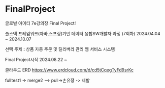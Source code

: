 # FinalProject

글로벌 아이티 7e강의장 Final Project!

풀스택 프레임워크(자바,스프링)기반 데이터 융합SW개발자 과정 (7회차)
2024.04.04 ~ 2024.10.07

선택 주제 : 상품 자종 주문 및 딜리버리 관리 웹 서비스 시스템

Final Project시작
2024.08.22 ~

클라우드 ERD
https://www.erdcloud.com/d/cd5tCqegTyFd9srKc

fulltest1
-> merge2 --> pull->손유정 -> 제발
